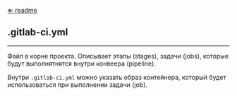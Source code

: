 [⇐ readme](../readme.md)

## .gitlab-ci.yml

---

Файл в корне проекта.
Описывает этапы (stages), задачи (jobs), которые будут выполнятнятся внутри конвеера (pipeline).

Внутри `.gitlab-ci.yml` можно указать образ контейнера, который будет использоваться при выполнении задачи (job).
